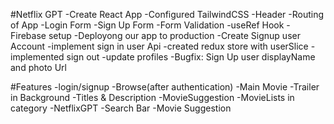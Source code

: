 #Netflix GPT
    -Create React App
    -Configured TailwindCSS
    -Header
    -Routing of App
    -Login Form
    -Sign Up Form
    -Form Validation
    -useRef Hook
    -Firebase setup
    -Deployong our app to production
    -Create Signup user Account
    -implement sign in user Api
    -created redux store with userSlice
    -implemented sign out
    -update profiles
    -Bugfix: Sign Up user displayName and photo Url

#Features
    -login/signup
    -Browse(after authentication)
    -Main Movie
        -Trailer in Background
        -Titles & Description
        -MovieSuggestion
            -MovieLists in category
    -NetflixGPT
        -Search Bar
        -Movie Suggestion 